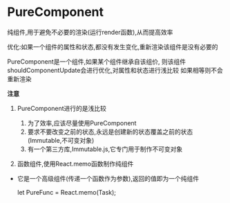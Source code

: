 # PureComponent

纯组件,用于避免不必要的渲染(运行render函数),从而提高效率

优化:如果一个组件的属性和状态,都没有发生变化,重新渲染该组件是没有必要的

PureComponent是一个组件,如果某个组件继承自该组价,
则该组件shouldComponentUpdate会进行优化,对属性和状态进行浅比较
如果相等则不会重新渲染

**注意**

1. PureComponent进行的是浅比较
    1. 为了效率,应该尽量使用PureComponent
    2. 要求不要改变之前的状态,永远是创建新的状态覆盖之前的状态(Immutable,不可变对象)
    3. 有一个第三方库,Immutable.js,它专门用于制作不可变对象

2. 函数组件,使用React.memo函数制作纯组件
-  它是一个高级组件(传递一个函数作为参数),返回的值即为一个纯组件

   let PureFunc = React.memo(Task);





